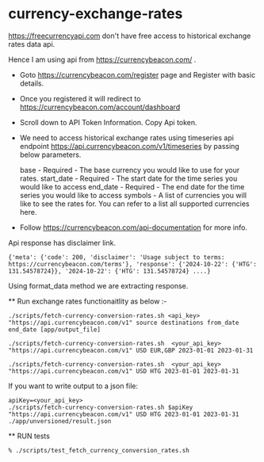 # currency-exchange-rates

https://freecurrencyapi.com  don't have free access to historical exchange rates data api.

Hence I am using api from https://currencybeacon.com/ .


* Goto https://currencybeacon.com/register page and Register with basic details.
* Once you registered it will redirect to https://currencybeacon.com/account/dashboard
* Scroll down to API Token Information. Copy Api token.

* We need to access historical exchange rates using timeseries api endpoint	https://api.currencybeacon.com/v1/timeseries by passing below parameters.

    base - Required - The base currency you would like to use for your rates.
    start_date - Required - The start date for the time series you would like to access
    end_date - Required - The end date for the time series you would like to access
    symbols - A list of currencies you will like to see the rates for. You can refer to a list all supported currencies here.

* Follow https://currencybeacon.com/api-documentation for more info.


Api response has disclaimer link.

```
{'meta': {'code': 200, 'disclaimer': 'Usage subject to terms: https://currencybeacon.com/terms'}, 'response': {'2024-10-22': {'HTG': 131.54578724}}, '2024-10-22': {'HTG': 131.54578724} ....}
```

Using format_data method we are extracting response.


** Run exchange rates functionaitlity as below :-

```
./scripts/fetch-currency-conversion-rates.sh <api_key> "https://api.currencybeacon.com/v1" source destinations from_date end_date [app/output_file]
```

```
./scripts/fetch-currency-conversion-rates.sh  <your_api_key>   "https://api.currencybeacon.com/v1" USD EUR,GBP 2023-01-01 2023-01-31 
```

```
./scripts/fetch-currency-conversion-rates.sh  <your_api_key>   "https://api.currencybeacon.com/v1" USD HTG 2023-01-01 2023-01-31 
```

If you want to write output to a json file: 
```
apiKey=<your_api_key>
./scripts/fetch-currency-conversion-rates.sh $apiKey "https://api.currencybeacon.com/v1" USD HTG 2023-01-01 2023-01-31 ./app/unversioned/result.json
```

** RUN tests
```
% ./scripts/test_fetch_currency_conversion_rates.sh
```
